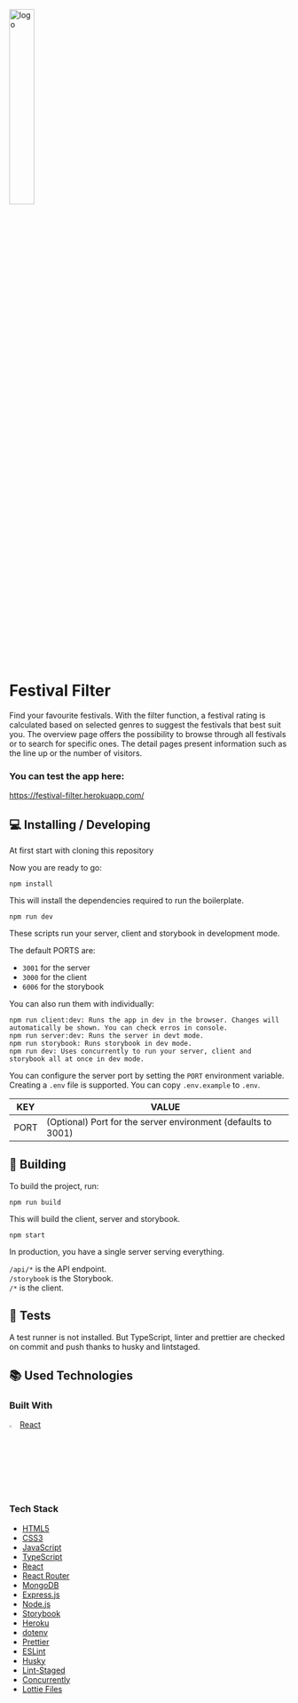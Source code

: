 <img width="30%" alt="logo" src="https://festival-filter.herokuapp.com/assets/FF_Logo_large.84373c15.svg">

# Festival Filter

Find your favourite festivals. With the filter function, a festival rating is calculated based on selected genres to suggest the festivals that best suit you. The overview page offers the possibility to browse through all festivals or to search for specific ones. The detail pages present information such as the line up or the number of visitors.

### You can test the app here:

https://festival-filter.herokuapp.com/

## 💻 Installing / Developing

At first start with cloning this repository

Now you are ready to go:

```shell
npm install
```

This will install the dependencies required to run the boilerplate.

```shell
npm run dev
```

These scripts run your server, client and storybook in development mode.

The default PORTS are:

- `3001` for the server
- `3000` for the client
- `6006` for the storybook

You can also run them with individually:

```shell
npm run client:dev: Runs the app in dev in the browser. Changes will automatically be shown. You can check erros in console.
npm run server:dev: Runs the server in devt mode.
npm run storybook: Runs storybook in dev mode.
npm run dev: Uses concurrently to run your server, client and storybook all at once in dev mode.
```

You can configure the server port by setting the `PORT` environment variable. Creating a `.env` file is supported. You can copy `.env.example` to `.env`.

| KEY  | VALUE                                                         |
| ---- | ------------------------------------------------------------- |
| PORT | (Optional) Port for the server environment (defaults to 3001) |

## 🧱 Building

To build the project, run:

```shell
npm run build
```

This will build the client, server and storybook.

```shell
npm start
```

In production, you have a single server serving everything.

`/api/*` is the API endpoint.  
`/storybook` is the Storybook.  
`/*` is the client.

## 🚧 Tests

A test runner is not installed. But TypeScript, linter and prettier are checked on commit and push thanks to husky and lintstaged.

## 📚 Used Technologies

### Built With

<img width="3%" alt="logo" src="https://user-images.githubusercontent.com/81613530/124288016-fb9a6b80-db50-11eb-894b-46220c096ee8.png"
 /> [React](https://reactjs.org/)

### Tech Stack

- [HTML5](https://developer.mozilla.org/en-US/docs/Glossary/HTML5)
- [CSS3](https://developer.mozilla.org/en-US/docs/Web/CSS)
- [JavaScript](https://developer.mozilla.org/en-US/docs/Web/JavaScript)
- [TypeScript](https://www.typescriptlang.org/)
- [React](https://reactjs.org/)
- [React Router](https://reactrouter.com/)
- [MongoDB](https://www.mongodb.com/)
- [Express.js](http://expressjs.com/)
- [Node.js](https://nodejs.org)
- [Storybook](https://storybook.js.org/)
- [Heroku](https://www.heroku.com)
- [dotenv](https://github.com/motdotla/dotenv)
- [Prettier](https://prettier.io/)
- [ESLint](https://eslint.org/)
- [Husky](https://github.com/typicode/husky)
- [Lint-Staged](https://github.com/okonet/lint-staged)
- [Concurrently](https://www.npmjs.com/package/concurrently)
- [Lottie Files](https://lottiefiles.com/)
